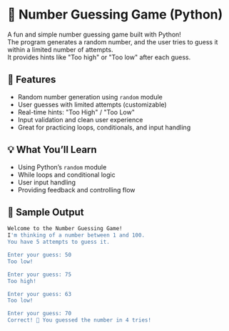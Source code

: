 # 🎯 Number Guessing Game (Python)

A fun and simple number guessing game built with Python!  
The program generates a random number, and the user tries to guess it within a limited number of attempts.  
It provides hints like "Too high" or "Too low" after each guess.

## 🚀 Features

- Random number generation using `random` module  
- User guesses with limited attempts (customizable)  
- Real-time hints: "Too High" / "Too Low"  
- Input validation and clean user experience  
- Great for practicing loops, conditionals, and input handling

## 💡 What You’ll Learn

- Using Python’s `random` module  
- While loops and conditional logic  
- User input handling  
- Providing feedback and controlling flow

## 🧪 Sample Output

```bash
Welcome to the Number Guessing Game!
I'm thinking of a number between 1 and 100.
You have 5 attempts to guess it.

Enter your guess: 50  
Too low!

Enter your guess: 75  
Too high!

Enter your guess: 63  
Too low!

Enter your guess: 70  
Correct! 🎉 You guessed the number in 4 tries!
